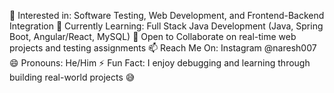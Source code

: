 👀 Interested in: Software Testing, Web Development, and Frontend-Backend Integration
🌱 Currently Learning: Full Stack Java Development (Java, Spring Boot, Angular/React, MySQL)
🤝 Open to Collaborate on real-time web projects and testing assignments
📫 Reach Me On: Instagram @naresh007
😄 Pronouns: He/Him
⚡ Fun Fact: I enjoy debugging and learning through building real-world projects 😅
<!---
Naresh602306/Naresh602306 is a ✨ special ✨ repository because its `README.md` (this file) appears on your GitHub profile.
You can click the Preview link to take a look at your changes.
--->
